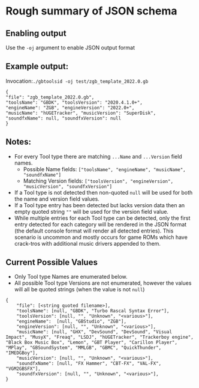 
# Rough summary of JSON schema

## Enabling output
Use the `-oj` argument to enable JSON output format

## Example output:
Invocation:`./gbtoolsid -oj test/zgb_template_2022.0.gb`

```
{
"file": "zgb_template_2022.0.gb",
"toolsName": "GBDK", "toolsVersion": "2020.4.1.0+",
"engineName": "ZGB", "engineVersion": "2022.0+",
"musicName": "hUGETracker", "musicVersion": "SuperDisk",
"soundfxName": null, "soundfxVersion": null
}
```

## Notes:
- For every Tool type there are matching `...Name` and `...Version` field names.
  - Possible Name fields: `["toolsName", "engineName", "musicName", "soundfxName"]`
  - Matching Version fields: `["toolsVersion", "engineVersion", "musicVersion", "soundfxVersion"]`
- If a Tool type is not detected then non-quoted `null` will be used for both the name and version field values.
- If a Tool type entry has been detected but lacks version data then an empty quoted string `""` will be used for the version field value.
- While multiple entries for each Tool type can be detected, only the first entry detected for each category will be rendered in the JSON format (the default console format will render all detected entries). This scenario is uncommon and mostly occurs for game ROMs which have crack-tros with additional music drivers appended to them.

## Current Possible Values
- Only Tool type Names are enumerated below.
- All possible Tool type Versions are not enumerated, however the values will all be quoted strings (when the value is not `null`)

```
{
    "file": [<string quoted filename>],
    "toolsName": [null, "GBDK", "Turbo Rascal Syntax Error"],
    "toolsVersion": [null, "", "Unknown", "<various>"],
    "engineName":  [null, "GBStudio", "ZGB"],
    "engineVersion": [null, "", "Unknown", "<various>"],
    "musicName": [null, "GHX", "DevSound", "DevSound", "Visual Impact", "MusyX", "Freaq", "LSDJ", "hUGETracker", "Trackerboy engine", "Black Box Music Box", "Lemon", "GBT Player", "Carillon Player", "MPlay", "GBSoundSystem", "MMLGB", "GBMC", "QuickThunder", "IMEDGBoy"],
    "musicVersion": [null, "", "Unknown", "<various>"],
    "soundfxName": [null, "FX Hammer", "CBT-FX", "VAL-FX", "VGM2GBSFX"],
    "soundfxVersion": [null, "", "Unknown", "<various>"],
}
```
